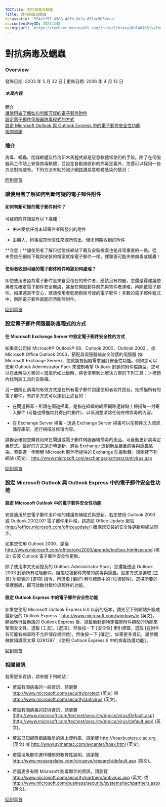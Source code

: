 ```yaml
---
TOCTitle: 對抗病毒及蠕蟲
Title: 對抗病毒及蠕蟲
ms:assetid: '554e2f55-8988-48fb-9d2a-d37ae505feca'
ms:contentKeyID: 20214348
ms:mtpsurl: 'https://technet.microsoft.com/zh-tw/library/Dd548165(v=TechNet.10)'
---
```


對抗病毒及蠕蟲
==============

### Overview

發佈日期: 2003 年 5 月 22 日 | 更新日期: 2006 年 4 月 13 日

##### 本頁內容

[](#eeaa)[簡介](#eeaa)  
[](#edaa)[讓使用者了解如何判斷可疑的電子郵件附件](#edaa)  
[](#ecaa)[設定電子郵件伺服器防毒程式的方式](#ecaa)  
[](#ebaa)[設定 Microsoft Outlook 與 Outlook Express 中的電子郵件安全性功能](#ebaa)   
[](#eaaa)[相關資訊](#eaaa)   

### 簡介

病毒、蠕蟲、間諜軟體及特洛伊木馬程式都是惡意軟體常使用的手段。除了在伺服器與工作站上安裝防毒軟體，並設定自動接收新的病毒定義外，您還可以採用一些方法對抗威脅。下列方法有助於減少網路遭惡意軟體感染的情況：

[](#mainsection)[回到頁首](#mainsection)

### 讓使用者了解如何判斷可疑的電子郵件附件

#### 如何判斷可疑的電子郵件附件？

可疑的附件類型有以下幾種：

-   由未受信任或未知寄件者所發出的附件

-   由朋人、同事或其他信任來源所寄出，但未預期收到的附件

**注意：**讓使用者了解只從信任網站下載及安裝檔案也是非常重要的一點。從未受信任網站下載與安裝的檔案就像電子郵件一樣，裡頭很可能夾帶病毒或蠕蟲！

#### 使用者收到可疑的電子郵件附件時該如何處理？

即使使用者認為電子郵件是來自受信任的寄件者，應該沒有問題，您還是得建議使用者先確定電子郵件安全無虞，甚至在開啟郵件前先與寄件者連絡，再開啟電子郵件。如果還是不安心，建議使用者乾脆刪除可疑的電子郵件！多數的電子郵件程式中，刪除電子郵件就能同時刪除附件。

[](#mainsection)[回到頁首](#mainsection)

### 設定電子郵件伺服器防毒程式的方式

#### 在 Microsoft Exchange Server 中設定電子郵件安全性的方式

如果貴公司採 Microsoft® Outlook® 98、Outlook 2000、Outlook 2002 ，或 Microsoft Office Outlook 2003，搭配具伺服器端安全防護的伺服器 (如 Microsoft Exchange Server)，您就能視組織需求自訂安全性功能。例如您可以使用 Outlook Administrator Pack 來控制希望 Outlook 封鎖的附件檔類型。您可以在此解決方案的＜當指示如此做時，將會使用到此解決方案的下列工具：＞標題內找到該工具的安裝檔。

另一個阻止病毒的有效方式是在所有電子郵件到達使用者收件匣前，先掃描所有的電子郵件。有許多方式可以達到上述目的：

-   在閘道掃毒 - 所謂在閘道掃毒，是指在組織的網際網路連線點上掃描每一封寄入郵件 (可能也掃描每封寄出的郵件)，以偵測並清除任何夾帶病毒的內容。

-   在 Exchange Server 掃毒 - 透過 Exchange Server 掃毒可以在郵件加入資訊儲存庫前，進行掃描並修復內容。

請務必確認您購買用來在閘道或電子郵件伺服器端掃毒的產品，可自動更新病毒定義模式。最好的方式是即時更新，避免 Exchange 遭到新型嚴重病毒與蠕蟲感染。若要進一步瞭解 Microsoft 夥伴所提供的 Exchange 防毒軟體，請瀏覽下列網站 (英文)：<http://www.microsoft.com/exchange/partners/antivirus.asp>

[](#mainsection)[回到頁首](#mainsection)

### 設定 Microsoft Outlook 與 Outlook Express 中的電子郵件安全性功能

#### 設定 Microsoft Outlook 中的電子郵件安全性功能

安裝適用於您電子郵件用戶端的建議修補程式與更新。若您使用 Outlook 2003 或 Outlook 2002/XP 電子郵件用戶端，請造訪 Office Update 網站 (<http://office.microsoft.com/officeupdate/>) 確保您安裝的安全性更新與網站同步。

如果您使用 Outlook 2000，請從 <http://www.microsoft.com/office/ork/2000/appndx/toolbox.htm#secupd> (英文) 安裝 Outlook 電子郵件安全性更新。

除了使用本文先前提及的 Outlook Administrator Pack，您還能透過 Outlook 2003 封鎖所有垃圾郵件，阻擋垃圾郵件夾帶的病毒與蠕蟲。設定方式是選取 \[工具\] 功能表的 \[選項\] 指令，再選取 \[偏好\] 索引標籤中的 \[垃圾郵件\]，選擇所要的保護層級，即可啟動封鎖垃圾郵件的功能。

#### 設定 Outlook Express 中的電子郵件安全性功能

如果您使用 Microsoft Outlook Express 6.0 以前的版本，請先至下列網站升級成最新版的 Outlook Express：<http://www.microsoft.com/windows/ie> (英文)。開始執行最新版的 Outlook Express 後，請啟動封鎖特定檔案附件類型的功能來鞏固安全性。選取 \[工具\]、\[選項\]，然後按一下 \[安全性\] 索引標籤。選取 \[在附件有可能有病毒時不允許儲存或開啟\]，然後按一下 \[確定\]。如需更多資訊，請參閱微軟知識庫文章 Q291387：《使用 Outlook Express 6 中的病毒防護功能》。

[](#mainsection)[回到頁首](#mainsection)

### 相關資訊

若需更多資訊，請參閱下列網站：

-   若需有關病毒的一般資訊，請瀏覽 <http://www.microsoft.com/security/protect> (英文) 與 <http://www.microsoft.com/security/antivirus> (英文)。

-   若需有關病毒的技術資訊，請瀏覽 [http://www.microsoft.com/technet/security/topics/virus/Default.asp](http://www.microsoft.com/technet/security/topics/virus/default.asp) (英文)。

-   若需已知網際網路騙局的線上資料庫，請瀏覽 <http://hoaxbusters.ciac.org> (英文) 或 <http://www.symantec.com/avcenter/hoax.html> (英文)。

-   若需垃圾郵件運作機制的教育性說明，請瀏覽 <http://www.messagelabs.com/viruseye/research/default.asp> (英文)。

-   若需更多有關 Microsoft 防毒夥伴的資訊，請瀏覽 <http://www.microsoft.com/security/partners/antivirus.asp> (英文) 或 <http://www.microsoft.com/business/security/systems/techpartners.aspx> (英文)。

[](#mainsection)[回到頁首](#mainsection)
